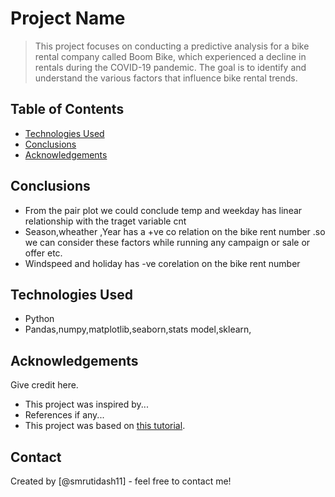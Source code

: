 # Project Name
> This project focuses on conducting a predictive analysis for a bike rental company called Boom Bike, which experienced a decline in rentals during the COVID-19 pandemic. The goal is to identify and understand the various factors that influence bike rental trends.


## Table of Contents

* [Technologies Used](#technologies-used)
* [Conclusions](#conclusions)
* [Acknowledgements](#acknowledgements)




## Conclusions
- From the pair plot we could conclude temp and weekday has linear relationship with the traget variable cnt
- Season,wheather ,Year has a +ve co relation on the bike rent number .so we can consider these factors while running any campaign or sale or offer etc.
- Windspeed and holiday has -ve corelation on the bike rent number 


<!-- You don't have to answer all the questions - just the ones relevant to your project. -->


## Technologies Used
- Python 
- Pandas,numpy,matplotlib,seaborn,stats model,sklearn,

<!-- As the libraries versions keep on changing, it is recommended to mention the version of library used in this project -->

## Acknowledgements
Give credit here.
- This project was inspired by...
- References if any...
- This project was based on [this tutorial](https://www.example.com).


## Contact
Created by [@smrutidash11] - feel free to contact me!


<!-- Optional -->
<!-- ## License -->
<!-- This project is open source and available under the [... License](). -->

<!-- You don't have to include all sections - just the one's relevant to your project -->